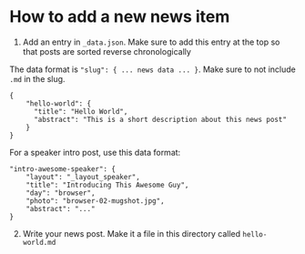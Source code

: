 # How to add a new news item

1. Add an entry in `_data.json`. Make sure to add this entry at the top so that
posts are sorted reverse chronologically

  The data format is `"slug": { ... news data ... }`. Make sure to not include `.md` in the slug.

  ```
  {
      "hello-world": {
        "title": "Hello World",
        "abstract": "This is a short description about this news post"
      }
  }
  ```

  For a speaker intro post, use this data format:

  ```
  "intro-awesome-speaker": {
      "layout": "_layout_speaker",
      "title": "Introducing This Awesome Guy",
      "day": "browser",
      "photo": "browser-02-mugshot.jpg",
      "abstract": "..."
  }
  ```

2. Write your news post. Make it a file in this directory called `hello-world.md`